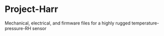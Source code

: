 # Project-Harr
Mechanical, electrical, and firmware files for a highly rugged temperature-pressure-RH sensor 

